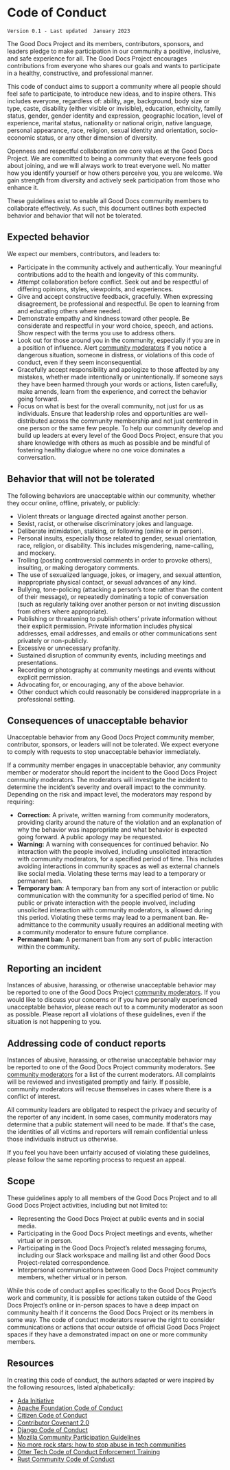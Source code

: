 # Code of Conduct

`Version 0.1 - Last updated  January 2023`

The Good Docs Project and its members, contributors, sponsors, and leaders pledge to make participation in our community
a positive, inclusive, and safe experience for all.
The Good Docs Project encourages contributions from everyone who shares our goals and wants to participate in a healthy,
constructive, and professional manner.

This code of conduct aims to support a community where all people should feel safe to participate, to introduce new
ideas, and to inspire others.
This includes everyone, regardless of: ability, age, background, body size or type, caste, disability (either visible or
invisible), education, ethnicity, family status, gender, gender identity and expression, geographic location, level of
experience, marital status, nationality or national origin, native language, personal appearance, race, religion, sexual
identity and orientation, socio-economic status, or any other dimension of diversity.

Openness and respectful collaboration are core values at the Good Docs Project.
We are committed to being a community that everyone feels good about joining, and we will always work to treat everyone
well. No matter how you identify yourself or how others perceive you, you are welcome.
We gain strength from diversity and actively seek participation from those who enhance it.

These guidelines exist to enable all Good Docs community members to collaborate effectively.
As such, this document outlines both expected behavior and behavior that will not be tolerated.

## Expected behavior

We expect our members, contributors, and leaders to:

-  Participate in the community actively and authentically. Your meaningful contributions add to the health and longevity
  of this community.
-  Attempt collaboration before conflict. Seek out and be respectful of differing opinions, styles, viewpoints, and
  experiences.
-  Give and accept constructive feedback, gracefully. When expressing disagreement, be professional and respectful. Be
  open to learning from and educating others where needed.
-  Demonstrate empathy and kindness toward other people. Be considerate and respectful in your word choice, speech, and
  actions. Show respect with the terms you use to address others.
-  Look out for those around you in the community, especially if you are in a position of influence.
  Alert [community moderators](./community_moderators.md) if you notice a dangerous situation, someone in distress, or
  violations of this code of conduct, even if they seem inconsequential.
-  Gracefully accept responsibility and apologize to those affected by any mistakes, whether made intentionally or
  unintentionally. If someone says they have been harmed through your words or actions, listen carefully, make amends,
  learn from the experience, and correct the behavior going forward.
-  Focus on what is best for the overall community, not just for us as individuals. Ensure that leadership roles and
  opportunities are well-distributed across the community membership and not just centered in one person or the same few
  people. To help our community develop and build up leaders at every level of the Good Docs Project, ensure that you
  share knowledge with others as much as possible and be mindful of fostering healthy dialogue where no one voice
  dominates a conversation.

## Behavior that will not be tolerated

The following behaviors are unacceptable within our community, whether they occur online, offline, privately, or
publicly:

- Violent threats or language directed against another person.
- Sexist, racist, or otherwise discriminatory jokes and language.
- Deliberate intimidation, stalking, or following (online or in person).
- Personal insults, especially those related to gender, sexual orientation, race, religion, or disability. This includes
  misgendering, name-calling, and mockery.
- Trolling (posting controversial comments in order to provoke others), insulting, or making derogatory comments.
- The use of sexualized language, jokes, or imagery, and sexual attention, inappropriate physical contact, or sexual
  advances of any kind.
- Bullying, tone-policing (attacking a person’s tone rather than the content of their message), or repeatedly dominating
  a topic of conversation (such as regularly talking over another person or not inviting discussion from others where
  appropriate).
- Publishing or threatening to publish others’ private information without their explicit permission. Private
  information includes physical addresses, email addresses, and emails or other communications sent privately or
  non-publicly.
- Excessive or unnecessary profanity.
- Sustained disruption of community events, including meetings and presentations.
- Recording or photography at community meetings and events without explicit permission.
- Advocating for, or encouraging, any of the above behavior.
- Other conduct which could reasonably be considered inappropriate in a professional setting.

## Consequences of unacceptable behavior

Unacceptable behavior from any Good Docs Project community member, contributor, sponsors, or leaders will not be
tolerated.
We expect everyone to comply with requests to stop unacceptable behavior immediately.

If a community member engages in unacceptable behavior, any community member or moderator should report the incident to
the Good Docs Project community moderators.
The moderators will investigate the incident to determine the incident’s severity and overall impact to the community.
Depending on the risk and impact level, the moderators may respond by requiring:

- **Correction:** A private, written warning from community moderators, providing clarity around the nature of the
  violation and an explanation of why the behavior was inappropriate and what behavior is expected going forward. A
  public apology may be requested.
- **Warning:** A warning with consequences for continued behavior. No interaction with the people involved, including
  unsolicited interaction with community moderators, for a specified period of time. This includes avoiding interactions
  in community spaces as well as external channels like social media. Violating these terms may lead to a temporary or
  permanent ban.
- **Temporary ban:** A temporary ban from any sort of interaction or public communication with the community for a
  specified period of time. No public or private interaction with the people involved, including unsolicited interaction
  with community moderators, is allowed during this period. Violating these terms may lead to a permanent ban.
  Re-admittance to the community usually requires an additional meeting with a community moderator to ensure future
  compliance.
- **Permanent ban:** A permanent ban from any sort of public interaction within the community.

## Reporting an incident

Instances of abusive, harassing, or otherwise unacceptable behavior may be reported to one of the Good Docs Project
[community moderators](./community_moderators.md).
If you would like to discuss your concerns or if you have personally experienced unacceptable behavior, please reach out
to a community moderator as soon as possible.
Please report all violations of these guidelines, even if the situation is not happening to you.

## Addressing code of conduct reports

Instances of abusive, harassing, or otherwise unacceptable behavior may be reported to one of the Good Docs Project
community moderators.
See [community moderators](./community_moderators.md) for a list of the current moderators.
All complaints will be reviewed and investigated promptly and fairly.
If possible, community moderators will recuse themselves in cases where there is a conflict of interest.

All community leaders are obligated to respect the privacy and security of the reporter of any incident.
In some cases, community moderators may determine that a public statement will need to be made.
If that's the case, the identities of all victims and reporters will remain confidential unless those individuals
instruct us otherwise.

If you feel you have been unfairly accused of violating these guidelines, please follow the same reporting process to
request an appeal.

## Scope

These guidelines apply to all members of the Good Docs Project and to all Good Docs Project activities, including but
not limited to:

- Representing the Good Docs Project at public events and in social media.
- Participating in the Good Docs Project meetings and events, whether virtual or in person.
- Participating in the Good Docs Project’s related messaging forums, including our Slack workspace and mailing list and
  other Good Docs Project-related correspondence.
- Interpersonal communications between Good Docs Project community members, whether virtual or in person.

While this code of conduct applies specifically to the Good Docs Project’s work and community, it is possible for
actions taken outside of the Good Docs Project’s online or in-person spaces to have a deep impact on community health if
it concerns the Good Docs Project or its members in some way.
The code of conduct moderators reserve the right to consider communications or actions that occur outside of official
Good Docs Project spaces if they have a demonstrated impact on one or more community members.

## Resources

In creating this code of conduct, the authors adapted or were inspired by the following resources, listed
alphabetically:

- [Ada Initiative](https://adainitiative.org/2014/02/18/howto-design-a-code-of-conduct-for-your-community/)
- [Apache Foundation Code of Conduct](http://www.apache.org/foundation/policies/conduct#code-of-conduct)
- [Citizen Code of Conduct](https://github.com/stumpsyn/policies/blob/master/citizen_code_of_conduct.md)
- [Contributor Covenant 2.0](https://www.contributor-covenant.org/version/2/0/code_of_conduct/)
- [Django Code of Conduct](https://www.djangoproject.com/conduct/)
- [Mozilla Community Participation Guidelines](https://www.mozilla.org/en-US/about/governance/policies/participation/)
- [No more rock stars: how to stop abuse in tech communities](https://hypatia.ca/2016/06/21/no-more-rock-stars/)
- [Otter Tech Code of Conduct Enforcement Training](https://otter.technology/code-of-conduct-training/)
- [Rust Community Code of Conduct](https://www.rust-lang.org/policies/code-of-conduct)

